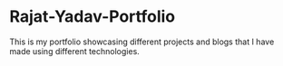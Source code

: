 # Rajat-Yadav-Portfolio
 This is my portfolio showcasing different projects and blogs that I have made using different technologies.
